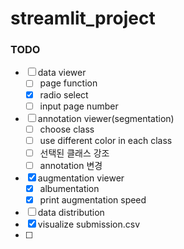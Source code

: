 # streamlit_project

### TODO
- [ ] data viewer
  - [ ] page function
  - [x] radio select
  - [ ] input page number
- [ ] annotation viewer(segmentation)
  - [ ] choose class
  - [ ] use different color in each class
  - [ ] 선택된 클래스 강조
  - [ ] annotation 변경
- [x] augmentation viewer
  - [x] albumentation
  - [x] print augmentation speed
- [ ] data distribution
- [x] visualize submission.csv
- [ ] 
